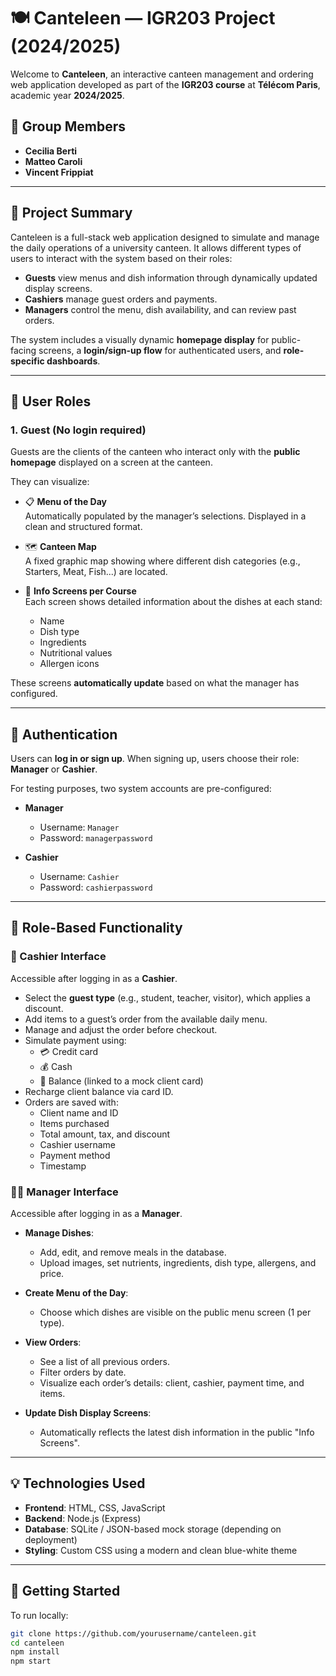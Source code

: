 # 🍽️ Canteleen — IGR203 Project (2024/2025)

Welcome to **Canteleen**, an interactive canteen management and ordering web application developed as part of the **IGR203 course** at **Télécom Paris**, academic year **2024/2025**.

## 👥 Group Members

- **Cecilia Berti**
- **Matteo Caroli**
- **Vincent Frippiat**

---

## 📝 Project Summary

Canteleen is a full-stack web application designed to simulate and manage the daily operations of a university canteen. It allows different types of users to interact with the system based on their roles:

- **Guests** view menus and dish information through dynamically updated display screens.
- **Cashiers** manage guest orders and payments.
- **Managers** control the menu, dish availability, and can review past orders.

The system includes a visually dynamic **homepage display** for public-facing screens, a **login/sign-up flow** for authenticated users, and **role-specific dashboards**.

---

## 👤 User Roles

### 1. Guest (No login required)
Guests are the clients of the canteen who interact only with the **public homepage** displayed on a screen at the canteen.

They can visualize:

- 📋 **Menu of the Day**  
  Automatically populated by the manager’s selections. Displayed in a clean and structured format.
  
- 🗺️ **Canteen Map**  
  A fixed graphic map showing where different dish categories (e.g., Starters, Meat, Fish...) are located.

- 🍲 **Info Screens per Course**  
  Each screen shows detailed information about the dishes at each stand:  
  - Name  
  - Dish type  
  - Ingredients  
  - Nutritional values  
  - Allergen icons  

These screens **automatically update** based on what the manager has configured.

---

## 🔐 Authentication

Users can **log in or sign up**. When signing up, users choose their role: **Manager** or **Cashier**.

For testing purposes, two system accounts are pre-configured:

- **Manager**  
  - Username: `Manager`  
  - Password: `managerpassword`

- **Cashier**  
  - Username: `Cashier`  
  - Password: `cashierpassword`

---

## 💼 Role-Based Functionality

### 🧾 Cashier Interface

Accessible after logging in as a **Cashier**.

- Select the **guest type** (e.g., student, teacher, visitor), which applies a discount.
- Add items to a guest’s order from the available daily menu.
- Manage and adjust the order before checkout.
- Simulate payment using:
  - 💳 Credit card
  - 💰 Cash
  - 🎫 Balance (linked to a mock client card)
- Recharge client balance via card ID.
- Orders are saved with:
  - Client name and ID
  - Items purchased
  - Total amount, tax, and discount
  - Cashier username
  - Payment method
  - Timestamp

### 🧑‍🍳 Manager Interface

Accessible after logging in as a **Manager**.

- **Manage Dishes**:
  - Add, edit, and remove meals in the database.
  - Upload images, set nutrients, ingredients, dish type, allergens, and price.
  
- **Create Menu of the Day**:
  - Choose which dishes are visible on the public menu screen (1 per type).

- **View Orders**:
  - See a list of all previous orders.
  - Filter orders by date.
  - Visualize each order’s details: client, cashier, payment time, and items.

- **Update Dish Display Screens**:
  - Automatically reflects the latest dish information in the public "Info Screens".

---

## 💡 Technologies Used

- **Frontend**: HTML, CSS, JavaScript
- **Backend**: Node.js (Express)
- **Database**: SQLite / JSON-based mock storage (depending on deployment)
- **Styling**: Custom CSS using a modern and clean blue-white theme

---

## 🚀 Getting Started

To run locally:

```bash
git clone https://github.com/yourusername/canteleen.git
cd canteleen
npm install
npm start
